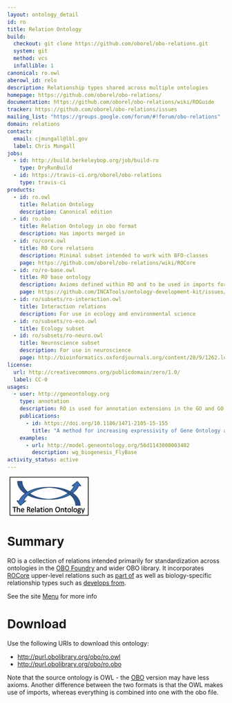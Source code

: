 ```yaml
---
layout: ontology_detail
id: ro
title: Relation Ontology
build:
  checkout: git clone https://github.com/oborel/obo-relations.git
  system: git
  method: vcs
  infallible: 1
canonical: ro.owl
aberowl_id: relo
description: Relationship types shared across multiple ontologies
homepage: https://github.com/oborel/obo-relations/
documentation: https://github.com/oborel/obo-relations/wiki/ROGuide
tracker: https://github.com/oborel/obo-relations/issues
mailing_list: "https://groups.google.com/forum/#!forum/obo-relations"
domain: relations
contact:
  email: cjmungall@lbl.gov
  label: Chris Mungall
jobs:
  - id: http://build.berkeleybop.org/job/build-ro
    type: DryRunBuild
  - id: https://travis-ci.org/oborel/obo-relations
    type: travis-ci
products:
  - id: ro.owl
    title: Relation Ontology
    description: Canonical edition
  - id: ro.obo
    title: Relation Ontology in obo format
    description: Has imports merged in
  - id: ro/core.owl
    title: RO Core relations
    description: Minimal subset intended to work with BFO-classes
    page: https://github.com/oborel/obo-relations/wiki/ROCore
  - id: ro/ro-base.owl
    title: RO base ontology
    description: Axioms defined within RO and to be used in imports for other ontologies
    page: https://github.com/INCATools/ontology-development-kit/issues/50
  - id: ro/subsets/ro-interaction.owl
    title: Interaction relations
    description: For use in ecology and environmental science
  - id: ro/subsets/ro-eco.owl
    title: Ecology subset
  - id: ro/subsets/ro-neuro.owl
    title: Neuroscience subset
    description: For use in neuroscience
    page: http://bioinformatics.oxfordjournals.org/content/28/9/1262.long
license:
  url: http://creativecommons.org/publicdomain/zero/1.0/
  label: CC-0
usages:
  - user: http://geneontology.org
    type: annotation
    description: RO is used for annotation extensions in the GO and GO Causal Activity Models.
    publications:
      - id: https://doi.org/10.1186/1471-2105-15-155
        title: "A method for increasing expressivity of Gene Ontology annotations using a compositional approach"
    examples:
      - url: http://model.geneontology.org/56d1143000003402
        description: wg_biogenesis_FlyBase
activity_status: active
---
```


![logo](/images/ro_logo.png)

# Summary

RO is a collection of relations intended primarily for standardization across ontologies in the [OBO Foundry](http://obofoundry.org) and wider OBO library. It incorporates [ROCore](https://github.com/oborel/obo-relations/wiki/ROCore) upper-level relations such as [part of](http://purl.obolibrary.org/obo/BFO_0000050) as well as biology-specific relationship types such as [develops from](http://purl.obolibrary.org/obo/RO_0002202).

See the site [Menu](https://github.com/oborel/obo-relations/wiki/Menu) for more info

# Download

Use the following URIs to download this ontology:

 * http://purl.obolibrary.org/obo/ro.owl
 * http://purl.obolibrary.org/obo/ro.obo

Note that the source ontology is OWL - the [OBO](https://github.com/oborel/obo-relations/wiki/OBOFormatUsersGuide) version may have less axioms. Another difference between the two formats is that the OWL makes use of imports, whereas everything is combined into one with the obo file.
